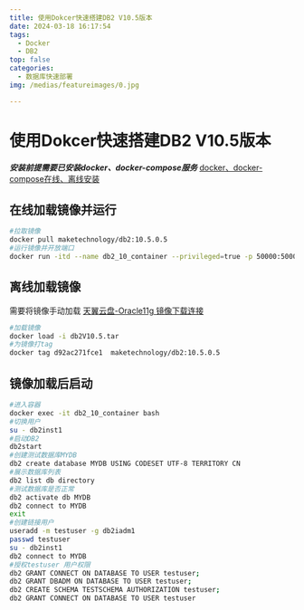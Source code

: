 ```yaml
---
title: 使用Dokcer快速搭建DB2 V10.5版本
date: 2024-03-18 16:17:54
tags: 
  - Docker
  - DB2
top: false
categories: 
  - 数据库快速部署
img: /medias/featureimages/0.jpg

---
```


# 使用Dokcer快速搭建DB2 V10.5版本
***安装前提需要已安装docker、docker-compose服务*** [docker、docker-compose在线、离线安装](https://blog.csdn.net/weixin_45494811)
## 在线加载镜像并运行
``` bash
#拉取镜像
docker pull maketechnology/db2:10.5.0.5
#运行镜像并开放端口
docker run -itd --name db2_10_container --privileged=true -p 50000:50000 -e LICENSE=accept -e DB2INST1_PASSWORD=123456789 -e DBNAME=testdb01 maketechnology/db2:10.5.0.5

```
## 离线加载镜像  
需要将镜像手动加载
[天翼云盘-Oracle11g 镜像下载连接](https://cloud.189.cn/t/QR3aU3BVjQRf（访问码：kx9h）)
``` bash
#加载镜像
docker load -i db2V10.5.tar
#为镜像打tag
docker tag d92ac271fce1  maketechnology/db2:10.5.0.5
```
## 镜像加载后启动
``` bash
#进入容器
docker exec -it db2_10_container bash
#切换用户
su - db2inst1
#启动DB2
db2start
#创建测试数据库MYDB
db2 create database MYDB USING CODESET UTF-8 TERRITORY CN
#展示数据库列表
db2 list db directory
#测试数据库是否正常
db2 activate db MYDB
db2 connect to MYDB
exit
#创建链接用户
useradd -m testuser -g db2iadm1
passwd testuser
su - db2inst1
db2 connect to MYDB
#授权testuser 用户权限
db2 GRANT CONNECT ON DATABASE TO USER testuser;
db2 GRANT DBADM ON DATABASE TO USER testuser;  
db2 CREATE SCHEMA TESTSCHEMA AUTHORIZATION testuser;
db2 GRANT CONNECT ON DATABASE TO USER testuser
```